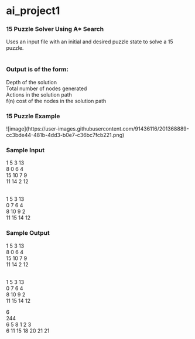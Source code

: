 # ai_project1
<h3>15 Puzzle Solver Using A* Search</h3>

Uses an input file with an initial and desired puzzle state to solve a 15 puzzle.<br><br>
<h3>Output is of the form:</h3>
Depth of the solution<br>
Total number of nodes generated<br>
Actions in the solution path<br>
f(n) cost of the nodes in the solution path<br>

<h3>15 Puzzle Example</h3>
![image](https://user-images.githubusercontent.com/91436116/201368889-cc3bde44-481b-4dd3-b0e7-c36bc7fcb221.png)<br>

<h3>Sample Input</h3>
1 5 3 13<br>
8 0 6 4<br>
15 10 7 9<br>
11 14 2 12<br><br>

1 5 3 13<br>
0 7 6 4<br>
8 10 9 2<br>
11 15 14 12<br>

<h3>Sample Output</h3>
1 5 3 13<br>
8 0 6 4<br>
15 10 7 9<br>
11 14 2 12<br><br>

1 5 3 13<br>
0 7 6 4<br>
8 10 9 2<br>
11 15 14 12<br>

6<br>
244<br>
6 5 8 1 2 3<br>
6 11 15 18 20 21 21

